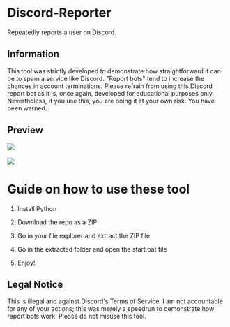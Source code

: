 # Discord-Reporter   
Repeatedly reports a user on Discord. 
  
## Information  
This tool was strictly developed to demonstrate how straightforward it can be to spam a service like Discord. "Report bots" tend to increase the chances in account terminations. Please refrain from using this Discord report bot as it is, once again, developed for educational purposes only. Nevertheless, if you use this, you are doing it at your own risk. You have been warned.   
 
## Preview  
![](https://i.imgur.com/kGwdAd9.png)<br>   
![](https://i.imgur.com/9l4mtac.gif)    

# Guide on how to use these tool   
 
1. Install Python

2. Download the repo as a ZIP  
   
3. Go in your file explorer and extract the ZIP file  
    
4. Go in the extracted folder and open the start.bat file 
  
5. Enjoy!   
 
## Legal Notice  
This is illegal and against Discord's Terms of Service. I am not accountable for any of your actions; this was merely a speedrun to demonstrate how report bots work. Please do not misuse this tool.   